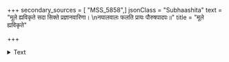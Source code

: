 +++
secondary_sources = [ "MSS_5858",]
jsonClass = "Subhaashita"
text = "मूले ह्यविकृते सदा सिक्ते प्रज्ञानवारिणा।  \nनयालवालः फलति प्रायः पौरुषपादपः॥"
title = "मूले ह्यविकृते"

+++

<details><summary>Text</summary>

मूले ह्यविकृते सदा सिक्ते प्रज्ञानवारिणा।  
नयालवालः फलति प्रायः पौरुषपादपः॥
</details>
